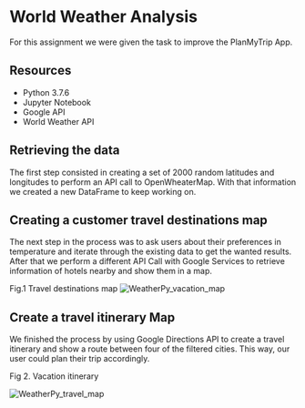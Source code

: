 # World Weather Analysis

For this assignment we were given the task to improve the PlanMyTrip App. 

## Resources
- Python 3.7.6
- Jupyter Notebook
- Google API
- World Weather API


## Retrieving the data
The first step consisted in creating a set of 2000 random latitudes and longitudes to perform an API call to OpenWheaterMap. With that information we created a new DataFrame to keep working on.

## Creating a customer travel destinations map
The next step in the process was to ask users about their preferences in temperature and iterate through the existing data to get the wanted results. After that we perform a different API Call with Google Services to retrieve information of hotels nearby and show them in a map. 

Fig.1 Travel destinations map
![WeatherPy_vacation_map](https://user-images.githubusercontent.com/22451540/152891588-999486e7-8ff3-4103-90ec-18e23d5650c5.PNG)

## Create a travel itinerary Map
We finished the process by using Google Directions API to create a travel itinerary and show a route between four of the filtered cities. This way, our user could plan their trip accordingly.

Fig 2. Vacation itinerary

![WeatherPy_travel_map](https://user-images.githubusercontent.com/22451540/152891729-70c01b7d-c38f-400f-b7fc-44bbafbc099f.PNG)
